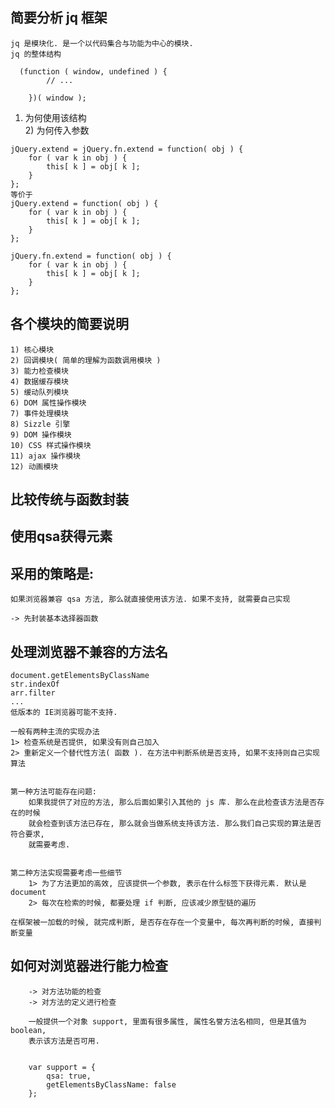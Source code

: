 ##  简要分析 jq 框架
	jq 是模块化. 是一个以代码集合与功能为中心的模块.
	jq 的整体结构
```
  (function ( window, undefined ) {
		// ...

	})( window );
```	
  1) 为何使用该结构  
	2) 为何传入参数 

	jQuery.extend = jQuery.fn.extend = function( obj ) {
		for ( var k in obj ) {
			this[ k ] = obj[ k ];
		}
	};
	等价于
	jQuery.extend = function( obj ) {
		for ( var k in obj ) {
			this[ k ] = obj[ k ];
		}
	};

	jQuery.fn.extend = function( obj ) {
		for ( var k in obj ) {
			this[ k ] = obj[ k ];
		}
	};

	
## 各个模块的简要说明
	1) 核心模块
	2) 回调模块( 简单的理解为函数调用模块 )
	3) 能力检查模块
	4) 数据缓存模块
	5) 缓动队列模块
	6) DOM 属性操作模块
	7) 事件处理模块
	8) Sizzle 引擎
	9) DOM 操作模块
	10) CSS 样式操作模块
	11) ajax 操作模块
	12) 动画模块


## 比较传统与函数封装

## 使用qsa获得元素

## 采用的策略是: 
	如果浏览器兼容 qsa 方法, 那么就直接使用该方法. 如果不支持, 就需要自己实现

	-> 先封装基本选择器函数

## 处理浏览器不兼容的方法名
	document.getElementsByClassName
	str.indexOf
	arr.filter
	...
	低版本的 IE浏览器可能不支持.

	一般有两种主流的实现办法
	1> 检查系统是否提供, 如果没有则自己加入
	2> 重新定义一个替代性方法( 函数 ). 在方法中判断系统是否支持, 如果不支持则自己实现算法
	

	第一种方法可能存在问题:
		如果我提供了对应的方法, 那么后面如果引入其他的 js 库. 那么在此检查该方法是否存在的时候
		就会检查到该方法已存在, 那么就会当做系统支持该方法. 那么我们自己实现的算法是否符合要求,
		就需要考虑.


	第二种方法实现需要考虑一些细节
		1> 为了方法更加的高效, 应该提供一个参数, 表示在什么标签下获得元素. 默认是 document
		2> 每次在检索的时候, 都要处理 if 判断, 应该减少原型链的遍历

	在框架被一加载的时候, 就完成判断, 是否存在存在一个变量中, 每次再判断的时候, 直接判断变量

## 如何对浏览器进行能力检查
		-> 对方法功能的检查
		-> 对方法的定义进行检查

		一般提供一个对象 support, 里面有很多属性, 属性名誉方法名相同, 但是其值为 boolean,
		表示该方法是否可用.


		var support = {
			qsa: true,
			getElementsByClassName: false
		};
